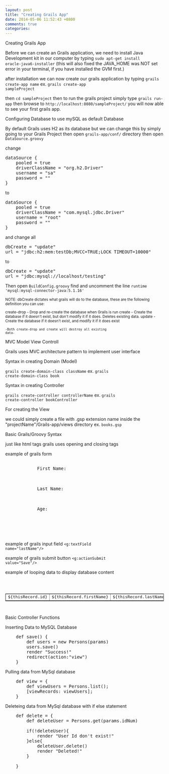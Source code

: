```yaml
---
layout: post
title: "Creating Grails App"
date: 2014-05-06 11:52:43 +0800
comments: true
categories: 
---
```


Creating Grails App

Before we can create an Grails application, we need to install Java Development kit in our computer by typing
<code>sudo apt-get install oracle-java6-installer</code>
(this will also fixed the JAVA_HOME was NOT set error in your terminal, if you have installed the GVM first.)

after installation we can now create our grails application by typing
<code>grails create-app name</code> ex. <code>grails create-app sampleProject</code>

then <code>cd sampleProject</code> then to run the grails project simply type <code>grails run-app</code>
then browse to <code>http://localhost:8080/sampleProject/</code>
you will now able to see your first grails app.


Configuring Database to use mySQL as default Database

By default Grails uses H2 as its database but we can change this by simply going to your Grails Project then open <code>grails-app/conf/</code> directory then open <code>DataSource.groovy</code>

change

<pre>
dataSource {
    pooled = true
    driverClassName = "org.h2.Driver"
    username = "sa"
    password = ""
}
</pre>

to

<pre>
dataSource {
    pooled = true
    driverClassName = "com.mysql.jdbc.Driver"
    username = "root"
    password = ""
}
</pre>

and change all

<pre>
dbCreate = "update"
url = "jdbc:h2:mem:testDb;MVCC=TRUE;LOCK_TIMEOUT=10000"
</pre>

to

<pre>
dbCreate = "update"
url = "jdbc:mysql://localhost/testing"
</pre>

Then open <code>BuildConfig.groovy</code> find and uncomment the line <code>runtime 'mysql:mysql-connector-java:5.1.16'</code>

<small>
NOTE: dbCreate dictates what grails will do to the database, these are the following definition you can use:

create-drop - Drop and re-create the database when Grails is run
create - Create the database if it doesn't exist, but don't modify it if it does. Deletes existing data.
update - Create the database if it doesn't exist, and modify it if it does exist

<code>-Both create-drop and create will destroy all existing data-</code>
</small>


MVC Model View Controll

Grails uses MVC architecture pattern to implement user interface


Syntax in creating Domain (Model)

<code>grails create-domain-class className</code> ex. <code>grails create-domain-class book</code>


Syntax in creating Controller

<code>grails create-controller controllerName</code> ex. <code>grails create-controller bookController</code>


For creating the View

we could simply create a file with .gsp extension name inside the "projectName"/Grails-app/views directory
ex. <code>books.gsp</code>




Basic Grails/Groovy Syntax

just like html tags grails uses opening and closing tags

example of grails form
<pre>
<g:form controller="Persons" action="save" class="grails-form">
            <label>First Name: </label>
            <g:textField name="firstName"/><br/>

            <label>Last Name: </label>
            <g:textField name="lastName"/><br/>

            <label>Age: </label>
            <g:textField name="age"/><br/>

            <g:actionSubmit value="Save"/>
</g:form>
</pre>

example of grails input field
<code><g:textField name="lastName"/></code>

example of grails submit button
<code><g:actionSubmit value="Save"/></code>

example of looping data to display database content
<pre>
	<table border="1">
		<g:each in="${viewRecords}" status="i" var="thisRecord">
			<tr>
				<td>${thisRecord.id}</td>
				<td>${thisRecord.firstName}</td>
				<td>${thisRecord.lastName}</td>
				<td>${thisRecord.age}</td>
			</tr>
		</g:each>
	</table>
</pre>

Basic Controller Functions

Inserting Data to MySQL Database

<pre>
    def save() {
        def users = new Persons(params)
        users.save()
        render "Success!"
        redirect(action:"view")
    }
</pre>

Pulling data from MySql database
<pre>
    def view = {
    	def viewUsers = Persons.list();
    	[viewRecords: viewUsers];
    }
</pre>

Deleteing data from MySql database with if else statement
<pre>
    def delete = {
    	def deleteUser = Persons.get(params.idNum)

    	if(!deleteUser){
    		render "User Id don't exist!"
    	}else{
	    	deleteUser.delete()
	    	render "Deleted!"
    	}
    	
    }
</pre>

